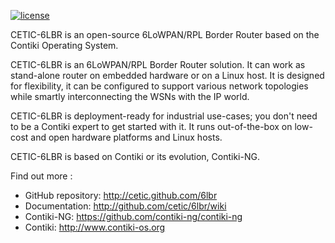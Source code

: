 [![license](https://img.shields.io/badge/license-3--clause%20bsd-brightgreen.svg)](https://github.com/cetic/6lbr/blob/master/LICENSE.md)

CETIC-6LBR is an open-source 6LoWPAN/RPL Border Router based on the Contiki Operating System.

CETIC-6LBR is an 6LoWPAN/RPL Border Router solution.
It can work as stand-alone router on embedded hardware or on a Linux host.
It is designed for flexibility, it can be configured to support various network topologies while smartly interconnecting the WSNs with the IP world.

CETIC-6LBR is deployment-ready for industrial use-cases; you don't need to be a Contiki expert to get started with it.
It runs out-of-the-box on low-cost and open hardware platforms and Linux hosts.

CETIC-6LBR is based on Contiki or its evolution, Contiki-NG.

Find out more :

* GitHub repository: http://cetic.github.com/6lbr
* Documentation: http://github.com/cetic/6lbr/wiki
* Contiki-NG: https://github.com/contiki-ng/contiki-ng
* Contiki: http://www.contiki-os.org

